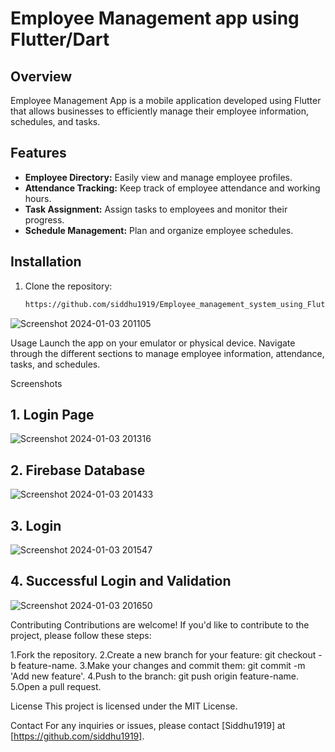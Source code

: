 # Employee Management app using Flutter/Dart


## Overview

Employee Management App is a mobile application developed using Flutter that allows businesses to efficiently manage their employee information, schedules, and tasks.

## Features

- **Employee Directory:** Easily view and manage employee profiles.
- **Attendance Tracking:** Keep track of employee attendance and working hours.
- **Task Assignment:** Assign tasks to employees and monitor their progress.
- **Schedule Management:** Plan and organize employee schedules.

## Installation

1. Clone the repository:

   ```bash
   https://github.com/siddhu1919/Employee_management_system_using_Flutter.git
![Screenshot 2024-01-03 201105](https://github.com/siddhu1919/Employee_management_system_using_Flutter/assets/85176765/92d4364a-9d49-49d8-863c-57908addd8de)

Usage
Launch the app on your emulator or physical device.
Navigate through the different sections to manage employee information, attendance, tasks, and schedules.

Screenshots
## 1. Login Page
![Screenshot 2024-01-03 201316](https://github.com/siddhu1919/Employee_management_system_using_Flutter/assets/85176765/73f2642c-56fb-41fc-9224-206b68927f8f)

## 2. Firebase Database
![Screenshot 2024-01-03 201433](https://github.com/siddhu1919/Employee_management_system_using_Flutter/assets/85176765/29e73aca-ff3d-44e0-8f0b-9a9e02bab9c0)

## 3. Login
![Screenshot 2024-01-03 201547](https://github.com/siddhu1919/Employee_management_system_using_Flutter/assets/85176765/91d5131a-e052-4ab8-9e8e-b512fcaef35f)

## 4. Successful Login and Validation
![Screenshot 2024-01-03 201650](https://github.com/siddhu1919/Employee_management_system_using_Flutter/assets/85176765/61adb15b-4945-41ab-9df7-bcf3200ea1e6)


Contributing
Contributions are welcome! If you'd like to contribute to the project, please follow these steps:

1.Fork the repository.
2.Create a new branch for your feature: git checkout -b feature-name.
3.Make your changes and commit them: git commit -m 'Add new feature'.
4.Push to the branch: git push origin feature-name.
5.Open a pull request.

License
This project is licensed under the MIT License.

Contact
For any inquiries or issues, please contact [Siddhu1919] at [https://github.com/siddhu1919].
